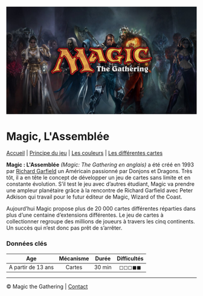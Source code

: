 ![presentation mtg](img/mtg_debut.jpg)
# Magic, L'Assemblée

[Accueil](README.md) | [Principe du jeu](PRINCIPE_DU_JEU.md) | [Les couleurs](COULEURS.md) | [Les différentes cartes](CARTES.md)


**Magic : L'Assemblée** *(Magic: The Gathering en anglais)* a été créé en 1993 par [Richard Garfield](https://fr.wikipedia.org/wiki/Richard_Garfield) un Américain passionné par Donjons et Dragons. Très tôt, il a en tête le concept de développer un jeu de cartes sans limite et en constante évolution. S’il test le jeu avec d’autres étudiant, Magic va prendre une ampleur planétaire grâce à la rencontre de Richard Garfield avec Peter Adkison qui travail pour le futur éditeur de Magic, Wizard of the Coast.

Aujourd’hui Magic propose plus de 20 000 cartes différentes réparties dans plus d’une centaine d’extensions différentes. Le jeu de cartes à collectionner regroupe des millions de joueurs à travers les cinq continents. Un succès qui n’est donc pas prêt de s’arrêter.



### Données clés

|Age|Mécanisme|Durée|Difficultés|
|:-----------:|:-----------:|:-----------:|:-----------:|
|A partir de 13 ans|Cartes|30 min|◻︎◻︎◻︎◼︎◼︎|

---
© Magic the Gathering | [Contact](mailto:reply@gmail.com)
